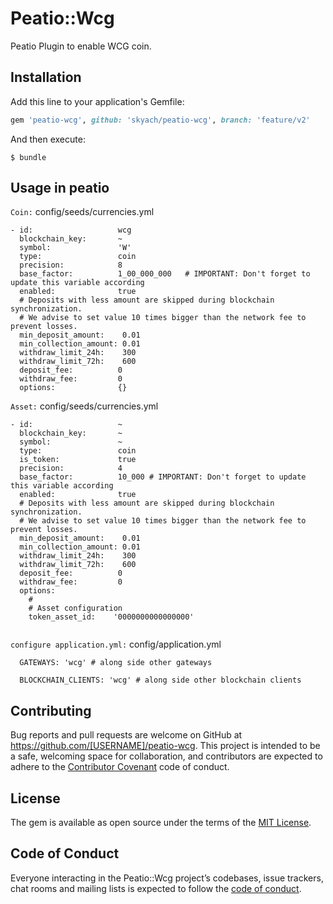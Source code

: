 # Peatio::Wcg

Peatio Plugin to enable WCG coin.

## Installation

Add this line to your application's Gemfile:

```ruby
gem 'peatio-wcg', github: 'skyach/peatio-wcg', branch: 'feature/v2'
```

And then execute:

    $ bundle

## Usage in peatio


`Coin:` config/seeds/currencies.yml

```
- id:                   wcg
  blockchain_key:       ~
  symbol:               'W'
  type:                 coin
  precision:            8
  base_factor:          1_00_000_000   # IMPORTANT: Don't forget to update this variable according
  enabled:              true
  # Deposits with less amount are skipped during blockchain synchronization.
  # We advise to set value 10 times bigger than the network fee to prevent losses.
  min_deposit_amount:    0.01
  min_collection_amount: 0.01
  withdraw_limit_24h:    300
  withdraw_limit_72h:    600
  deposit_fee:          0
  withdraw_fee:         0
  options:              {}
```

`Asset:` config/seeds/currencies.yml

```
- id:                   ~
  blockchain_key:       ~
  symbol:               ~
  type:                 coin
  is_token:             true
  precision:            4
  base_factor:          10_000 # IMPORTANT: Don't forget to update this variable according
  enabled:              true
  # Deposits with less amount are skipped during blockchain synchronization.
  # We advise to set value 10 times bigger than the network fee to prevent losses.
  min_deposit_amount:    0.01
  min_collection_amount: 0.01
  withdraw_limit_24h:    300
  withdraw_limit_72h:    600
  deposit_fee:          0
  withdraw_fee:         0
  options:
    #
    # Asset configuration
    token_asset_id:    '0000000000000000'   
  
```

`configure application.yml:` config/application.yml

```
  GATEWAYS: 'wcg' # along side other gateways

  BLOCKCHAIN_CLIENTS: 'wcg' # along side other blockchain clients
```
## Contributing

Bug reports and pull requests are welcome on GitHub at https://github.com/[USERNAME]/peatio-wcg. This project is intended to be a safe, welcoming space for collaboration, and contributors are expected to adhere to the [Contributor Covenant](http://contributor-covenant.org) code of conduct.

## License

The gem is available as open source under the terms of the [MIT License](https://opensource.org/licenses/MIT).

## Code of Conduct

Everyone interacting in the Peatio::Wcg project’s codebases, issue trackers, chat rooms and mailing lists is expected to follow the [code of conduct](https://github.com/[USERNAME]/peatio-wcg/blob/master/CODE_OF_CONDUCT.md).
